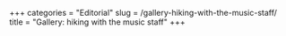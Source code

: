 +++
categories = "Editorial"
slug = /gallery-hiking-with-the-music-staff/
title = "Gallery: hiking with the music staff"
+++


